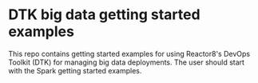 # DTK big data getting started examples
This repo contains getting started examples for using Reactor8's DevOps Toolkit (DTK) for managing big data deployments. The user should start with the Spark getting started examples.

